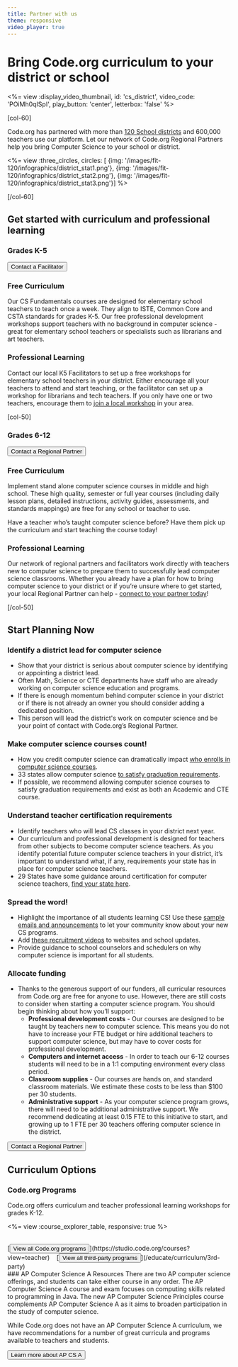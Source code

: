 ```yaml
---
title: Partner with us
theme: responsive
video_player: true
---
```

<link href='/shared/css/course-explorer.css', rel='stylesheet'></link>
<script src="<%= minifiable_asset_path('js/code.org/public/educate/curriculum/courses.js') %>"></script>

# Bring Code.org curriculum to your district or school

<div class="col-40" style="padding-right: 20px">

<%= view :display_video_thumbnail, id: 'cs_district', video_code: 'POiMh0qISpI', play_button: 'center', letterbox: 'false' %>

</div>

[col-60]

Code.org has partnered with more than [120 School districts](/educate/district/partners) and 600,000 teachers use our platform. Let our network of Code.org Regional Partners help you bring Computer Science to your school or district.

<%= view :three_circles, circles: [
{img: '/images/fit-120/infographics/district_stat1.png'},
{img: '/images/fit-120/infographics/district_stat2.png'},
{img: '/images/fit-120/infographics/district_stat3.png'}] %>

[/col-60]

<div style="clear:both"></div>

## Get started with curriculum and professional learning

<div class="col-50" style="padding-right: 20px">

<h3><strong>Grades K-5</strong></h3>
<a href="/educate/professional-learning/cs-fundamentals-directory"><button>Contact a Facilitator</button></a>

<h3>Free Curriculum</h3>

Our CS Fundamentals courses are designed for elementary school teachers to teach once a week. They align to ISTE, Common Core and CSTA standards for grades K-5. Our free professional development workshops support teachers with no background in computer science - great for elementary school teachers or specialists such as librarians and art teachers. 

<h3>Professional Learning</h3>

Contact our local K5 Facilitators to set up a free workshops for elementary school teachers in your district. Either encourage all your teachers to attend and start teaching, or the facilitator can set up a workshop for librarians and tech teachers. If you only have one or two teachers, encourage them to <a href="/professional-development-workshops">join a local workshop</a> in your area.

</div>

[col-50]

### **Grades 6-12**	
[<button>Contact a Regional Partner</button>](/)

### Free Curriculum

Implement stand alone computer science courses in middle and high school. These high quality, semester or full year courses (including daily lesson plans, detailed instructions, activity guides, assessments, and standards mappings) are free for any school or teacher to use.

Have a teacher who’s taught computer science before? Have them pick up the curriculum and start teaching the course today!

### Professional Learning

Our network of regional partners and facilitators work directly with teachers new to computer science to prepare them to successfully lead computer science classrooms. Whether you already have a plan for how to bring computer science to your district or if you’re unsure where to get started, your local Regional Partner can help - [connect to your partner today](/)!

[/col-50]

<div style="clear: both;"></div>

## Start Planning Now 

### Identify a district lead for computer science

- Show that your district is serious about computer science by identifying or appointing a district lead.
- Often Math, Science or CTE departments have staff who are already working on computer science education and programs. 
- If there is enough momentum behind computer science in your district or if there is not already an owner you should consider adding a dedicated position.
- This person will lead the district's work on computer science and be your point of contact with Code.org’s Regional Partner.

### Make computer science courses count!

- How you credit computer science can dramatically impact [who enrolls in computer science courses](https://www.google.com/url?q=http://blog.code.org/post/121123281798/md&sa=D&ust=1503429211525000&usg=AFQjCNGbt8TOF423vE4k2IeeeLdM__wZuw).
- 33 states allow computer science [to satisfy graduation requirements](/promote).
- If possible, we recommend allowing computer science courses to satisfy graduation requirements and exist as both an Academic and CTE course.

### Understand teacher certification requirements 

- Identify teachers who will lead CS classes in your district next year.
- Our curriculum and professional development is designed for teachers from other subjects to become computer science teachers.  As you identify potential future computer science teachers in your district, it’s important to understand what, if any, requirements your state has in place for computer science teachers.
- 29 States have some guidance around certification for computer science teachers, [find your state here](https://docs.google.com/spreadsheets/d/1YtTVcpQXoZz0IchihwGOihaCNeqCz2HyLwaXYpyb2SQ/pubhtml#).

### Spread the word!

- Highlight the importance of all students learning CS! Use these [sample emails and announcements](https://code.org/educate/resources/recruit#blurbs) to let your community know about your new CS programs.
- Add [these recruitment videos](/educate/resources/recruit#videos) to websites and school updates.
- Provide guidance to school counselors and schedulers on why computer science is important for all students.

### Allocate funding

- Thanks to the generous support of our funders, all curricular resources from Code.org are free for anyone to use.  However, there are still costs to consider when starting a computer science program.  You should begin thinking about how you’ll support:
	- **Professional development costs** - Our courses are designed to be taught by teachers new to computer science. This means you do not have to increase your FTE budget or hire additional teachers to support computer science, but may have to cover costs for professional development.
	- **Computers and internet access** - In order to teach our 6-12 courses students will need to be in a 1:1 computing environment every class period.
	- **Classroom supplies** -  Our courses are hands on, and standard classroom materials.  We estimate these costs to be less than $100 per 30 students.
	- **Administrative support** - As your computer science program grows, there will need to be additional administrative support. We recommend dedicating at least 0.15 FTE to this initiative to start, and growing up to 1 FTE per 30 teachers offering computer science in the district.

[<button>Contact a Regional Partner</button>](/)

## Curriculum Options

### Code.org Programs
Code.org offers curriculum and teacher professional learning workshops for grades K-12.

<%= view :course_explorer_table, responsive: true %>

<br>
[<button>View all Code.org programs</button>](https://studio.code.org/courses?view=teacher) &nbsp;&nbsp; [<button>View all third-party programs</button>](/educate/curriculum/3rd-party)
 
<br>
### AP Computer Science A Resources
There are two AP computer science offerings, and students can take either course in any order. The AP Computer Science A course and exam focuses on computing skills related to programming in Java. The new AP Computer Science Principles course complements AP Computer Science A as it aims to broaden participation in the study of computer science.

While Code.org does not have an AP Computer Science A curriculum, we have recommendations for a number of great curricula and programs available to teachers and students.

[<button>Learn more about AP CS A</button>](/educate/curriculum/apcsa)




